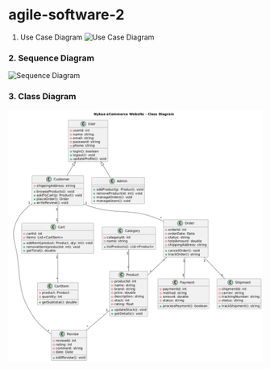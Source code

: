 # agile-software-2
1. Use Case Diagram
![Use Case Diagram]()

### 2. Sequence Diagram
![Sequence Diagram]()

### 3. Class Diagram
![Class Diagram](https://github.com/jervinawiselin1303-cmd/agile-software-2/blob/main/class%20diagramm.png)
